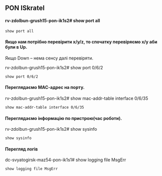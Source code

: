 ## PON ISkratel 

#### rv-zdolbun-grush15-pon-ik1s2# show port all 
    show port all

#### Якщо нам потрібно перевірити х/y/z, то спочатку перевіряємо x/y аби були в Up.
Якщо Down – нема сенсу далі перевіряти.

rv-zdolbun-grush15-pon-ik1s2# show port 0/6/2

    show port 0/6/2 
#### Переглядаємо МАС-адрес на порту. 
rv-zdolbun-grush15-pon-ik1s2# show mac-addr-table interface 0/6/35

    show mac-addr-table interface 0/6/35 
#### Переглядаємо інформацію по пристрою(час роботи). 
rv-zdolbun-grush15-pon-ik1s2# show sysinfo

    show sysinfo 
#### Перегляд логів
dc-svyatogirsk-maz54-pon-ik1s1# show logging file MsgErr

    show logging file MsgErr 
    
